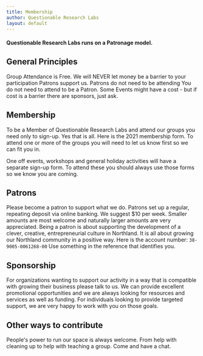 ```yaml
---
title: Membership
author: Questionable Research Labs
layout: default
---
```

#### Questionable Research Labs runs on a **Patronage model**.

## General Principles

Group Attendance is Free.
We will NEVER let money be a barrier to your participation
Patrons support us.
Patrons do not need to be attending
You do not need to attend to be a Patron. 
Some Events might have a cost - but if cost is a barrier there are sponsors, just ask.


## Membership
To be a Member of Questionable Research Labs and attend our groups you need only to sign-up. Yes that is all. Here is the 2021 membership form.
To attend one or more of the groups you will need to let us know first so we can fit you in.

One off events, workshops and general holiday activities will have a separate sign-up form. To attend these you should always use those forms so we know you are coming. 


## Patrons
Please become a patron to support what we do. Patrons set up a regular, repeating deposit via online banking. We suggest $10 per week. Smaller amounts are most welcome and naturally larger amounts are very appreciated. Being a patron is about supporting the development of a clever, creative, entrepreneurial culture in Northland. It is all about growing our Northland community in a positive way.
Here is the account number: `38-9005-0061268-00`
Use something in the reference that identifies you.

## Sponsorship
For organizations wanting to support our activity in a way that is compatible with growing their business please talk to us. We can provide excellent promotional opportunities and we are always looking for resources and services as well as funding.
For individuals looking to provide targeted support, we are very happy to work with you on those goals.

## Other ways to contribute
People's power to run our space is always welcome. From help with cleaning up to help with teaching a group. Come and have a chat. 
